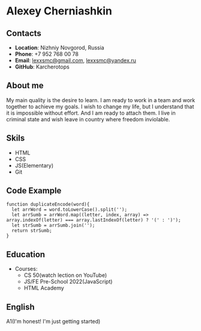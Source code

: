 # Alexey Cherniashkin
## Contacts 
* __Location__: Nizhniy Novgorod, Russia
* __Phone__: +7 952 768 00 78
* __Email__: lexxsmc@gmail.com, lexxsmc@yandex.ru
* __GitHub__: Karcherotops
## About me
My main quality is the desire to learn. I am ready to work in a team and work together to achieve my goals. I wish to change my life, but I understand that it is impossible without effort. And I am ready to attach them. I live in criminal state and wish leave in country where freedom inviolable.
## Skils 
* HTML
* CSS
* JS(Elementary)
* Git
## Code Example 
```
function duplicateEncode(word){
  let arrWord = word.toLowerCase().split('');
  let arrSumb = arrWord.map((letter, index, array) => array.indexOf(letter) === array.lastIndexOf(letter) ? '(' : ')');
  let strSumb = arrSumb.join('');
  return strSumb;
}
```
## Education
* Courses:
    * CS 50(watch lection on YouTube) 
    * JS/FE Pre-School 2022(JavaScript) 
    * HTML Academy
## English
A1(I'm honest! I'm just getting started)
